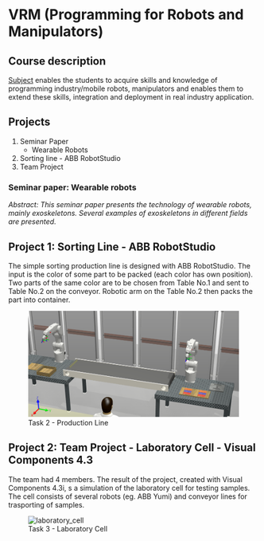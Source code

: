 # VRM (Programming for Robots and Manipulators)
## Course description
[Subject](https://www.fme.vutbr.cz/en/studenti/predmety/261172) enables the students to acquire skills and knowledge of programming industry/mobile robots, manipulators and enables them to extend these skills, integration and deployment in real industry application.

## Projects
1. Seminar Paper
    - Wearable Robots 
2. Sorting line - ABB RobotStudio
3. Team Project

### Seminar paper: Wearable robots
*Abstract: This seminar paper presents the technology of wearable robots, mainly exoskeletons. Several examples
of exoskeletons in different fields are presented.*

## Project 1: Sorting Line - ABB RobotStudio
The simple sorting production line is designed with ABB RobotStudio. The input is the color of some part to be packed (each color has own position). Two parts of the same color are to be chosen from Table No.1 and sent to Table No.2 on the conveyor. Robotic arm on the Table No.2 then packs the part into container.

<figure>
    <img 
        src="./Project_1/images/vrm_task2.png"
        alt="production_line">
    <figcaption>Task 2 - Production Line</figcaption>
</figure>

## Project 2: Team Project - Laboratory Cell -  Visual Components 4.3
The team had 4 members. The result of the project, created with Visual Components 4.3i, s a simulation of the laboratory cell for testing samples. The cell consists of several robots (eg. ABB Yumi) and conveyor lines for trasporting of samples.

<figure>
    <img 
        src="./Project_2/videos/project.mp4"
        alt="laboratory_cell">
    <figcaption>Task 3 - Laboratory Cell</figcaption>
</figure>
